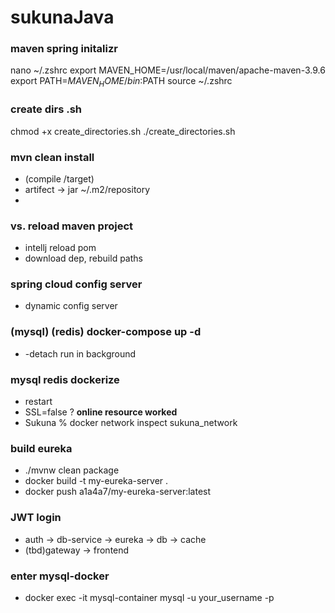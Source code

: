 # sukunaJava

### maven spring initalizr
nano ~/.zshrc
export MAVEN_HOME=/usr/local/maven/apache-maven-3.9.6
export PATH=$MAVEN_HOME/bin:$PATH
source ~/.zshrc

### create dirs .sh
chmod +x create_directories.sh
./create_directories.sh


### mvn clean install  
- (compile /target)
- artifect -> jar ~/.m2/repository
- 
### vs. reload maven project 
- intellj reload pom 
- download dep, rebuild paths


### spring cloud config server
- dynamic config server

### (mysql) (redis) docker-compose up -d
- -detach run in background

### mysql redis dockerize
- restart
- SSL=false ? **online resource worked**
- Sukuna % docker network inspect sukuna_network


### build eureka 
- ./mvnw clean package
- docker build -t my-eureka-server .
- docker push a1a4a7/my-eureka-server:latest

### JWT login
- auth -> db-service -> eureka -> db -> cache
- (tbd)gateway -> frontend

### enter mysql-docker
- docker exec -it mysql-container mysql -u your_username -p
